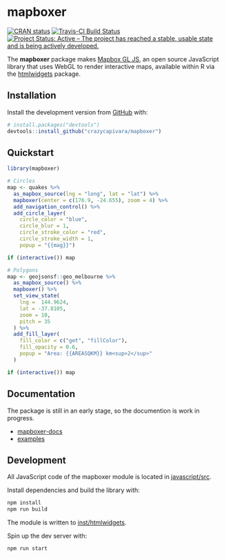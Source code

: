 
<!-- README.md is generated from README.Rmd. Please edit that file -->
mapboxer
========

<!-- badges: start -->
[![CRAN status](https://www.r-pkg.org/badges/version/mapboxer)](https://CRAN.R-project.org/package=mapboxer) [![Travis-CI Build Status](https://travis-ci.org/crazycapivara/mapboxer.svg?branch=master)](https://travis-ci.org/crazycapivara/mapboxer) [![Project Status: Active – The project has reached a stable, usable state and is being actively developed.](https://www.repostatus.org/badges/latest/active.svg)](https://www.repostatus.org/#active) <!-- badges: end -->

The **mapboxer** package makes [Mapbox GL JS](https://docs.mapbox.com/mapbox-gl-js/api/), an open source JavaScript library that uses WebGL to render interactive maps, available within R via the [htmlwidgets](https://www.htmlwidgets.org/) package.

Installation
------------

Install the development version from [GitHub](https://github.com/) with:

``` r
# install.packages("devtools")
devtools::install_github("crazycapivara/mapboxer")
```

Quickstart
----------

``` r
library(mapboxer)

# Circles
map <- quakes %>%
  as_mapbox_source(lng = "long", lat = "lat") %>%
  mapboxer(center = c(176.9, -24.655), zoom = 4) %>%
  add_navigation_control() %>%
  add_circle_layer(
    circle_color = "blue",
    circle_blur = 1,
    circle_stroke_color = "red",
    circle_stroke_width = 1,
    popup = "{{mag}}")

if (interactive()) map

# Polygons
map <- geojsonsf::geo_melbourne %>%
  as_mapbox_source() %>%
  mapboxer() %>%
  set_view_state(
    lng =  144.9624,
    lat = -37.8105,
    zoom = 10,
    pitch = 35
  ) %>%
  add_fill_layer(
    fill_color = c("get", "fillColor"),
    fill_opacity = 0.6,
    popup = "Area: {{AREASQKM}} km<sup>2</sup>"
  )

if (interactive()) map
```

Documentation
-------------

The package is still in an early stage, so the documention is work in progress.

-   [mapboxer-docs](https://crazycapivara.github.io/mapboxer/)
-   [examples](examples)

Development
-----------

All JavaScript code of the mapboxer module is located in [javascript/src](javascript/src).

Install dependencies and build the library with:

``` bash
npm install
npm run build
```

The module is written to [inst/htmlwidgets](inst/htmlwidgets).

Spin up the dev server with:

``` bash
npm run start
```
